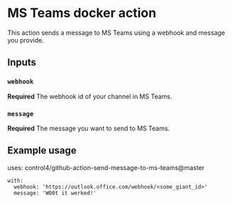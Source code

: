 # MS Teams docker action

This action sends a message to MS Teams using a webhook and message you provide.

## Inputs

### `webhook`

**Required** The webhook id of your channel in MS Teams.

### `message`

**Required** The message you want to send to MS Teams.

## Example usage

uses: control4/github-action-send-message-to-ms-teams@master

```
with:
  webhook: 'https://outlook.office.com/webhook/<some_giant_id>'
  message: 'W00t it werked!'
```
